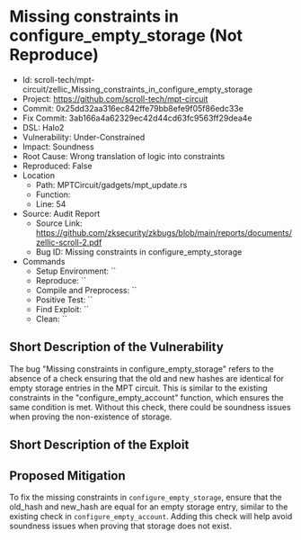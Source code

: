 # Missing constraints in configure_empty_storage (Not Reproduce)

* Id: scroll-tech/mpt-circuit/zellic_Missing_constraints_in_configure_empty_storage
* Project: https://github.com/scroll-tech/mpt-circuit
* Commit: 0x25dd32aa316ec842ffe79bb8efe9f05f86edc33e
* Fix Commit: 3ab166a4a62329ec42d44cd63fc9563ff29dea4e
* DSL: Halo2
* Vulnerability: Under-Constrained
* Impact: Soundness
* Root Cause: Wrong translation of logic into constraints
* Reproduced: False
* Location
  - Path: MPTCircuit/gadgets/mpt_update.rs
  - Function: 
  - Line: 54
* Source: Audit Report
  - Source Link: https://github.com/zksecurity/zkbugs/blob/main/reports/documents/zellic-scroll-2.pdf
  - Bug ID: Missing constraints in configure_empty_storage
* Commands
  - Setup Environment: ``
  - Reproduce: ``
  - Compile and Preprocess: ``
  - Positive Test: ``
  - Find Exploit: ``
  - Clean: ``

## Short Description of the Vulnerability

The bug "Missing constraints in configure_empty_storage" refers to the absence of a check ensuring that the old and new hashes are identical for empty storage entries in the MPT circuit. This is similar to the existing constraints in the "configure_empty_account" function, which ensures the same condition is met. Without this check, there could be soundness issues when proving the non-existence of storage.

## Short Description of the Exploit



## Proposed Mitigation

To fix the missing constraints in `configure_empty_storage`, ensure that the old_hash and new_hash are equal for an empty storage entry, similar to the existing check in `configure_empty_account`. Adding this check will help avoid soundness issues when proving that storage does not exist.

